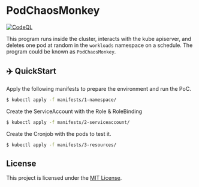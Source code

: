 
# PodChaosMonkey

[![CodeQL](https://github.com/DiegoBskt/chaos-monkey/actions/workflows/github-code-scanning/codeql/badge.svg)](https://github.com/DiegoBskt/chaos-monkey/actions/workflows/github-code-scanning/codeql)

This program runs inside the cluster, interacts with the kube
apiserver, and deletes one pod at random in the `workloads` namespace on a schedule. The
program could be known as `PodChaosMonkey`.


## ✈️ QuickStart

Apply the following manifests to prepare the environment and run the PoC.

```bash
$ kubectl apply -f manifests/1-namespace/
```
Create the ServiceAccount with the Role & RoleBinding 

```bash
$ kubectl apply -f manifests/2-serviceaccount/
```

Create the Cronjob with the pods to test it.

```bash
$ kubectl apply -f manifests/3-resources/
```

## License

This project is licensed under the [MIT License](https://opensource.org/licenses/MIT).
